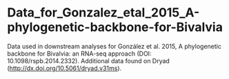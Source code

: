 # Data_for_Gonzalez_etal_2015_A-phylogenetic-backbone-for-Bivalvia
Data used in downstream analyses for González et al. 2015, A phylogenetic backbone for Bivalvia: an RNA-seq approach (DOI: 10.1098/rspb.2014.2332). Additional data found on Dryad (http://dx.doi.org/10.5061/dryad.v31ms).
